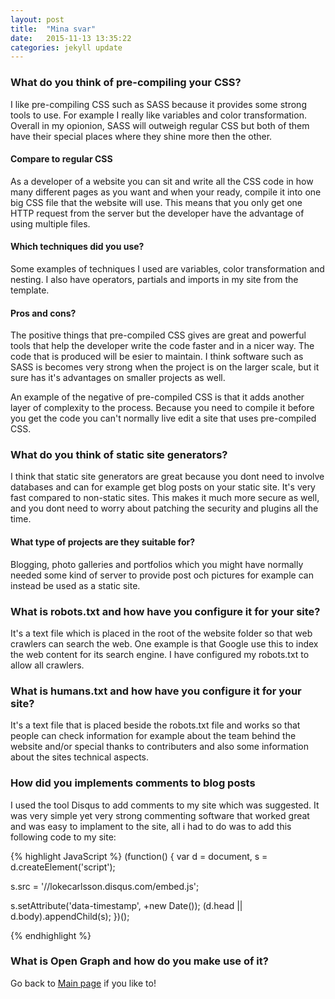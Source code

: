 ```yaml
---
layout: post
title:  "Mina svar"
date:   2015-11-13 13:35:22
categories: jekyll update
---
```


### What do you think of pre-compiling your CSS?
I like pre-compiling CSS such as SASS because it provides some strong tools to use. For example I really like variables and color transformation. Overall in my opionion, SASS will outweigh regular CSS but both of them have their special places where they shine more then the other.

#### Compare to regular CSS
As a developer of a website you can sit and write all the CSS code in how many different pages as you want and when your ready, compile it into one big CSS file that the website will use. This means that you only get one HTTP request from the server but the developer have the advantage of using multiple files. 

#### Which techniques did you use?
Some examples of techniques I used are variables, color transformation and nesting. I also have operators, partials and imports in my site from the template.

#### Pros and cons?
The positive things that pre-compiled CSS gives are great and powerful tools that help the developer write the code faster and in a nicer way. The code that is produced will be esier to maintain. I think software such as SASS is becomes very strong when the project is on the larger scale, but it sure has it's advantages on smaller projects as well. 

An example of the negative of pre-compiled CSS is that it adds another layer of complexity to the process. Because you need to compile it before you get the code you can't normally live edit a site that uses pre-compiled CSS.

### What do you think of static site generators?
I think that static site generators are great because you dont need to involve databases and can for example get blog posts on your static site. It's very fast compared to non-static sites. This makes it much more secure as well, and you dont need to worry about patching the security and plugins all the time. 

#### What type of projects are they suitable for?
Blogging, photo galleries and portfolios which you might have normally needed some kind of server to provide post och pictures for example can instead be used as a static site. 

### What is robots.txt and how have you configure it for your site?
It's a text file which is placed in the root of the website folder so that web crawlers can search the web. One example is that Google use this to index the web content for its search engine. I have configured my robots.txt to allow all crawlers.

### What is humans.txt and how have you configure it for your site?
It's a text file that is placed beside the robots.txt file and works so that people can check information for example about the team behind the website and/or special thanks to contributers and also some information about the sites technical aspects.

### How did you implements comments to blog posts
I used the tool Disqus to add comments to my site which was suggested. It was very simple yet very strong commenting software that worked great and was easy to implament to the site, all i had to do was to add this following code to my site:

{% highlight JavaScript %}
(function() {
var d = document, s = d.createElement('script');

s.src = '//lokecarlsson.disqus.com/embed.js';

s.setAttribute('data-timestamp', +new Date());
(d.head || d.body).appendChild(s);
})();

{% endhighlight %}

### What is Open Graph and how do you make use of it?


Go back to [Main page][mainpage] if you like to!

[mainpage]:    /
